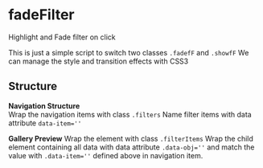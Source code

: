 # fadeFilter
Highlight and Fade filter on click

This is just a simple script to switch two classes `.fadefF` and `.showfF`
We can manage the style and transition effects with CSS3

<h2>Structure</h2>

<b>Navigation Structure</b><br>
Wrap the navigation items with class `.filters`
Name filter items with data attribute `data-item=''`

<b>Gallery Preview</b>
Wrap the element with class `.filterItems`
Wrap the child element containing all data with data attribute `.data-obj=''` and match the value with `.data-item=''` defined above in navigation item.
